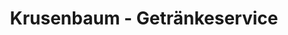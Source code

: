---
title: "Krusenbaum - Getränkeservice"
url: /essen/krusenbaum-getraenkeservice/
shop: Getränke
---